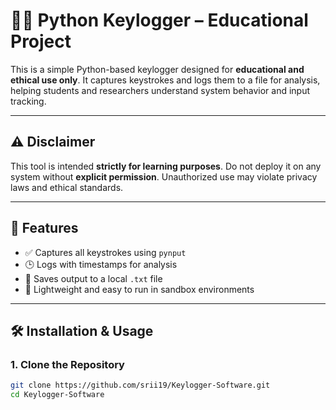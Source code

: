 # 🕵️‍♂️ Python Keylogger – Educational Project

This is a simple Python-based keylogger designed for **educational and ethical use only**. It captures keystrokes and logs them to a file for analysis, helping students and researchers understand system behavior and input tracking.

---

## ⚠️ Disclaimer

This tool is intended **strictly for learning purposes**. Do not deploy it on any system without **explicit permission**. Unauthorized use may violate privacy laws and ethical standards.

---

## 🚀 Features

- ✅ Captures all keystrokes using `pynput`
- 🕒 Logs with timestamps for analysis
- 📁 Saves output to a local `.txt` file
- 🔐 Lightweight and easy to run in sandbox environments

---

## 🛠️ Installation & Usage

### 1. Clone the Repository
```bash
git clone https://github.com/srii19/Keylogger-Software.git
cd Keylogger-Software
